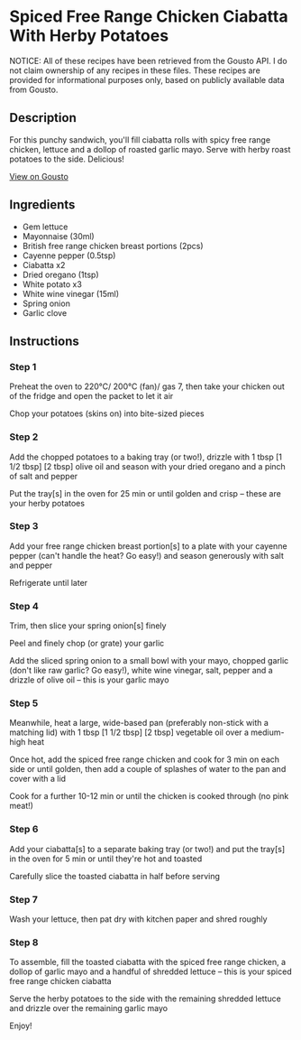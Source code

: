 # Spiced Free Range Chicken Ciabatta With Herby Potatoes

NOTICE: All of these recipes have been retrieved from the Gousto API. I do not claim ownership of any recipes in these files. These recipes are provided for informational purposes only, based on publicly available data from Gousto.

## Description

For this punchy sandwich, you'll fill ciabatta rolls with spicy free range chicken, lettuce and a dollop of roasted garlic mayo. Serve with herby roast potatoes to the side. Delicious!

[View on Gousto](https://www.gousto.co.uk/recipes/cookbook/spiced-free-range-chicken-ciabatta-with-herby-potatoes)

## Ingredients

- Gem lettuce
- Mayonnaise (30ml)
- British free range chicken breast portions (2pcs)
- Cayenne pepper (0.5tsp)
- Ciabatta x2
- Dried oregano (1tsp)
- White potato x3
- White wine vinegar (15ml)
- Spring onion
- Garlic clove

## Instructions


### Step 1

Preheat the oven to 220°C/ 200°C (fan)/ gas 7, then take your chicken out of the fridge and open the packet to let it air

Chop your potatoes (skins on) into bite-sized pieces


### Step 2

Add the chopped potatoes to a baking tray (or two!), drizzle with 1 tbsp <span class="text-purple">[1 1/2 tbsp]</span> <span class="text-danger">[2 tbsp] </span>olive oil and season with your dried oregano and a pinch of salt and pepper

Put the tray[s] in the oven for 25 min or until golden and crisp – these are your herby potatoes


### Step 3

Add your free range chicken breast portion[s] to a plate with your cayenne pepper (can't handle the heat? Go easy!) and season generously with salt and pepper

Refrigerate until later


### Step 4

Trim, then slice your spring onion[s] finely

Peel and finely chop (or grate) your garlic

Add the sliced spring onion to a small bowl with your mayo, chopped garlic (don't like raw garlic? Go easy!), white wine vinegar, salt, pepper and a drizzle of olive oil – this is your garlic mayo


### Step 5

Meanwhile, heat a large, wide-based pan (preferably non-stick with a matching lid) with 1 tbsp <span class="text-purple">[1 1/2 tbsp]</span><span class="text-danger"> [2 tbsp]</span> vegetable oil over a medium-high heat

Once hot, add the spiced free range chicken and cook for 3 min on each side or until golden, then add a couple of splashes of water to the pan and cover with a lid

Cook for a further 10-12 min or until the chicken is cooked through (no pink meat!)


### Step 6

Add your ciabatta[s] to a separate baking tray (or two!) and put the tray[s] in the oven for 5 min or until they're hot and toasted

Carefully slice the toasted ciabatta in half before serving


### Step 7

Wash your lettuce, then pat dry with kitchen paper and shred roughly

### Step 8

To assemble, fill the toasted ciabatta with the spiced free range chicken, a dollop of garlic mayo and a handful of shredded lettuce – this is your spiced free range chicken ciabatta

Serve the herby potatoes to the side with the remaining shredded lettuce and drizzle over the remaining garlic mayo

Enjoy!

